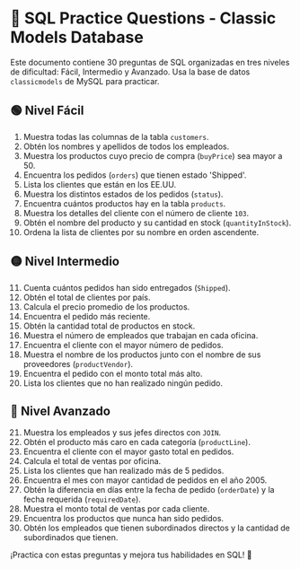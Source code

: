 # 📘 SQL Practice Questions - Classic Models Database

Este documento contiene 30 preguntas de SQL organizadas en tres niveles de dificultad: Fácil, Intermedio y Avanzado. Usa la base de datos `classicmodels` de MySQL para practicar.

## 🟢 Nivel Fácil
1. Muestra todas las columnas de la tabla `customers`.
2. Obtén los nombres y apellidos de todos los empleados.
3. Muestra los productos cuyo precio de compra (`buyPrice`) sea mayor a 50.
4. Encuentra los pedidos (`orders`) que tienen estado 'Shipped'.
5. Lista los clientes que están en los EE.UU.
6. Muestra los distintos estados de los pedidos (`status`).
7. Encuentra cuántos productos hay en la tabla `products`.
8. Muestra los detalles del cliente con el número de cliente `103`.
9. Obtén el nombre del producto y su cantidad en stock (`quantityInStock`).
10. Ordena la lista de clientes por su nombre en orden ascendente.

## 🟡 Nivel Intermedio
11. Cuenta cuántos pedidos han sido entregados (`Shipped`).
12. Obtén el total de clientes por país.
13. Calcula el precio promedio de los productos.
14. Encuentra el pedido más reciente.
15. Obtén la cantidad total de productos en stock.
16. Muestra el número de empleados que trabajan en cada oficina.
17. Encuentra el cliente con el mayor número de pedidos.
18. Muestra el nombre de los productos junto con el nombre de sus proveedores (`productVendor`).
19. Encuentra el pedido con el monto total más alto.
20. Lista los clientes que no han realizado ningún pedido.

## 🔴 Nivel Avanzado
21. Muestra los empleados y sus jefes directos con `JOIN`.
22. Obtén el producto más caro en cada categoría (`productLine`).
23. Encuentra el cliente con el mayor gasto total en pedidos.
24. Calcula el total de ventas por oficina.
25. Lista los clientes que han realizado más de 5 pedidos.
26. Encuentra el mes con mayor cantidad de pedidos en el año 2005.
27. Obtén la diferencia en días entre la fecha de pedido (`orderDate`) y la fecha requerida (`requiredDate`).
28. Muestra el monto total de ventas por cada cliente.
29. Encuentra los productos que nunca han sido pedidos.
30. Obtén los empleados que tienen subordinados directos y la cantidad de subordinados que tienen.

¡Practica con estas preguntas y mejora tus habilidades en SQL! 🚀

